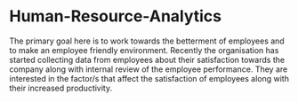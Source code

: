 # Human-Resource-Analytics
The primary goal here is to work towards the betterment of employees and to make an employee friendly environment. Recently the organisation has started collecting data from employees about their satisfaction towards the company along with internal review of the employee performance. They are interested in the factor/s that affect the satisfaction of employees along with their increased productivity.
